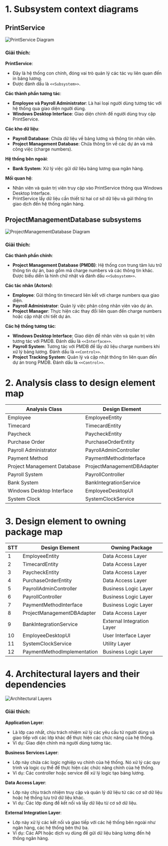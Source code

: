 # 1. Subsystem context diagrams

## PrintService

![PrintService Diagram](https://www.planttext.com/api/plantuml/png/X5BBRi903BplLrXSEF434KA0uD03KjKSUZQ9WIt9RhGsjFcs7lf9_OKwcmJ2G-efyUpCUBpUt--VEGi6EPM56SEATjOHO2O-i8aV6AtBgl0rqGYGeI_wmrUiWoyAMEIbTPObeCAH6H5pDUNJbciMAW5T3buE523pPUKTEM4JA1Dq-uBKCrWdAOMppTgcGm2cqxHtcisCoL5mYqpNAAiEQQKjk5gghZb8DHwfRY0B_aDxmmOTxgdKC7SEcmUnsVgJop7KC7gtBlUVh4FoKNm5BquexB0Btg4NK7qk_-epc7c9xWXfd2egcxejLRF-Ket3eYCq2SRmHWMAzOuFjcBJxmKcazbZswJDfJipSIt_iXxE6i7D6X9OP1ancniqqYvNdcX82PRE1CFbF95ixjZTJfwp1tUJG4hwcjIzvPgvbirR_WC00F__0m00)

### Giải thích:
**PrintService**:
- Đây là hệ thống con chính, đóng vai trò quản lý các tác vụ liên quan đến in bảng lương.
- Được đánh dấu là `<<Subsystem>>`.

**Các thành phần tương tác**:
- **Employee và Payroll Administrator**: Là hai loại người dùng tương tác với hệ thống qua giao diện người dùng.
- **Windows Desktop Interface**: Giao diện chính để người dùng truy cập PrintService.

**Các kho dữ liệu**:
- **Payroll Database**: Chứa dữ liệu về bảng lương và thông tin nhân viên.
- **Project Management Database**: Chứa thông tin về các dự án và mã công việc (charge numbers).

**Hệ thống bên ngoài**:
- **Bank System**: Xử lý việc gửi dữ liệu bảng lương qua ngân hàng.

**Mối quan hệ**:
- Nhân viên và quản trị viên truy cập vào PrintService thông qua Windows Desktop Interface.
- PrintService lấy dữ liệu cần thiết từ hai cơ sở dữ liệu và gửi thông tin giao dịch đến hệ thống ngân hàng.

## ProjectManagementDatabase subsystems

![ProjectManagementDatabase Diagram](https://www.planttext.com/api/plantuml/png/T5FBRi8m4BpdAomkFV43224ezD035O9MFI_EDhZu4NcNLdnR3_sa_a8tSPg6G6xnxCpiUjRv-VgU4qFaaxFPdLfe3f6oY9h15nRLwC6LDfmHHmf8_HtKT5epPxCkTGFd6AnLYzmPRuWZ2ANMrSY0A8PtEQarU2WmqHkiWJewcN1tsjEP69q2dwl01o7euChWqJCDEpifgnKmx87IPJRhrRrujuQNSxqQduTFKYka8uTIFNh6-0OwQHkq1SMd_RuTogxkaHedA26YN0RF0jpEvJc2FXfVN1YaMblgMaX4MxJ09dWwc9AoTcVZyUnwxaaLg3FInpZK47FAqh86s2bCjI0oXNTrvBrjLSB-W9D6e9O7Y29_EhazoZlBhZhKwcen8j4QgRrilRliCheEUOiS3NvWlqD_aexafSo1yTyV6OoLcURey-fl-0K00F__0m00)

### Giải thích:
**Các thành phần chính**:
- **Project Management Database (PMDB)**: Hệ thống con trung tâm lưu trữ thông tin dự án, bao gồm mã charge numbers và các thông tin khác. Được biểu diễn là hình chữ nhật và đánh dấu `<<Subsystem>>`.

**Các tác nhân (Actors)**:
- **Employee**: Gửi thông tin timecard liên kết với charge numbers qua giao diện.
- **Payroll Administrator**: Quản lý việc phân công nhân viên vào dự án.
- **Project Manager**: Thực hiện các thay đổi liên quan đến charge numbers hoặc cập nhật chi tiết dự án.

**Các hệ thống tương tác**:
- **Windows Desktop Interface**: Giao diện để nhân viên và quản trị viên tương tác với PMDB. Đánh dấu là `<<Interface>>`.
- **Payroll System**: Tương tác với PMDB để lấy dữ liệu charge numbers khi xử lý bảng lương. Đánh dấu là `<<Control>>`.
- **Project Tracking System**: Quản lý và cập nhật thông tin liên quan đến dự án trong PMDB. Đánh dấu là `<<Control>>`.

# 2. Analysis class to design element map

| Analysis Class               | Design Element            |
|------------------------------|---------------------------|
| Employee                     | EmployeeEntity            |
| Timecard                     | TimecardEntity            |
| Paycheck                     | PaycheckEntity            |
| Purchase Order               | PurchaseOrderEntity       |
| Payroll Administrator        | PayrollAdminController    |
| Payment Method               | PaymentMethodInterface    |
| Project Management Database  | ProjectManagementDBAdapter|
| Payroll System               | PayrollController         |
| Bank System                  | BankIntegrationService    |
| Windows Desktop Interface    | EmployeeDesktopUI         |
| System Clock                 | SystemClockService        |

# 3. Design element to owning package map

| STT | Design Element             | Owning Package             |
|-----|-----------------------------|----------------------------|
| 1   | EmployeeEntity              | Data Access Layer          |
| 2   | TimecardEntity              | Data Access Layer          |
| 3   | PaycheckEntity              | Data Access Layer          |
| 4   | PurchaseOrderEntity         | Data Access Layer          |
| 5   | PayrollAdminController      | Business Logic Layer       |
| 6   | PayrollController           | Business Logic Layer       |
| 7   | PaymentMethodInterface      | Business Logic Layer       |
| 8   | ProjectManagementDBAdapter  | Data Access Layer          |
| 9   | BankIntegrationService      | External Integration Layer |
| 10  | EmployeeDesktopUI           | User Interface Layer       |
| 11  | SystemClockService          | Utility Layer              |
| 12  | PaymentMethodImplementation | Business Logic Layer       |

# 4. Architectural layers and their dependencies

![Architectural Layers](https://www.planttext.com/api/plantuml/png/T98z3W8X44PxJZ6niV8Anj_2nCvO6Oi9ZYiHSGNMQ8orjRML9_0051QUP4_W5NJLOa6MShxt2FE5fxktZ4LjivLaB4M-n8IWravJAJXQiLOmn3tf6XmOlC-ab4pPiQHqCYCK6GCZqbl1oGJYN-xhFRG8RSuBmXTBYQ_qTvQqGWa3PIdHiTV64F-IiI7zIVKSEGMw7mQY5LBOVMZyfjwITUW-hXnMkJiBs6IeO96x4oGYTpS4NcGoTvUKUUr2ez6CrXQPVLclgKegtaab7dPG3VwjpbgaPiN7UW400F__0m00)

### Giải thích:
**Application Layer**:
- Là lớp cao nhất, chịu trách nhiệm xử lý các yêu cầu từ người dùng và giao tiếp với các lớp khác để thực hiện các chức năng của hệ thống.
- Ví dụ: Giao diện chính mà người dùng tương tác.

**Business Services Layer**:
- Lớp này chứa các logic nghiệp vụ chính của hệ thống. Nó xử lý các quy trình và logic cụ thể để thực hiện các chức năng chính của hệ thống.
- Ví dụ: Các controller hoặc service để xử lý logic tạo bảng lương.

**Data Access Layer**:
- Lớp này chịu trách nhiệm truy cập và quản lý dữ liệu từ các cơ sở dữ liệu hoặc hệ thống lưu trữ dữ liệu khác.
- Ví dụ: Các lớp dùng để kết nối và lấy dữ liệu từ cơ sở dữ liệu.

**External Integration Layer**:
- Lớp này xử lý các kết nối và giao tiếp với các hệ thống bên ngoài như ngân hàng, các hệ thống bên thứ ba.
- Ví dụ: Các API hoặc dịch vụ dùng để gửi dữ liệu bảng lương đến hệ thống ngân hàng.
